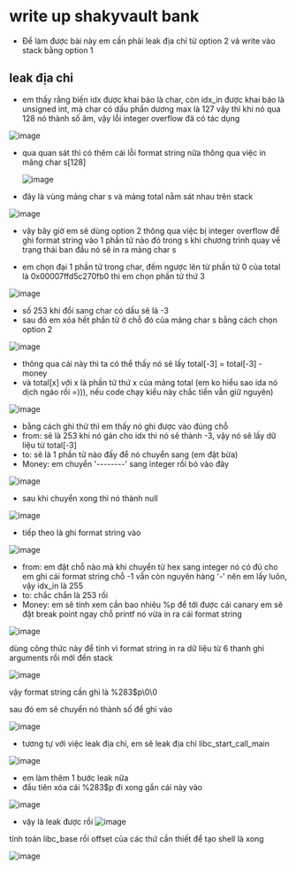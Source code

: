 # write up shakyvault bank

- Để làm được bài này em cần phải leak địa chỉ từ option 2 và write vào stack bằng option 1

## leak địa chỉ 
- em thấy rằng biến idx được khai báo là char, còn idx_in được khai báo là unsigned int, mà char có dấu phần dương max là 127 vậy thì khi nó qua 128 nó thành số âm, vậy lỗi integer overflow đã có tác dụng

![image](https://github.com/antkss/writeUP/assets/88892713/c3a50a00-4028-4d9c-8d5c-2313b4657400)


- qua quan sát thì có thêm cái lỗi format string nữa thông qua việc in mãng char s[128]

  ![image](https://github.com/antkss/writeUP/assets/88892713/73aad85a-4ed9-4696-a8e5-a882020f8bc2)
- đây là vùng mảng char s và mảng total nằm sát nhau trên stack

![image](https://github.com/antkss/writeUP/assets/88892713/389eabba-9f33-41e4-866c-ac7a3842f8d6)

- vậy bây giờ em sẽ dùng option 2 thông qua việc bị integer overflow để ghi format string vào 1 phần tử nào đó trong s khi chương trình quay về trạng thái ban đầu nó sẽ in ra mảng char s 

- em chọn đại 1 phần tử trong char, đếm ngược lên từ phần tử 0 của total là 0x00007ffd5c270fb0
thì em chọn phần tử thứ 3 

![image](https://github.com/antkss/writeUP/assets/88892713/aa73ee63-3990-4bc5-a1fa-e02bf6b03748)

- số 253 khi đổi sang char có dấu sẽ là -3
- sau đó em xóa hết phần tử ở chỗ đó của mảng char s bằng cách chọn option 2

![image](https://github.com/antkss/writeUP/assets/88892713/955817fb-4842-4212-a574-df318f12ed71)

- thông qua cái này thì ta có thể thấy nó sẽ lấy total[-3] = total[-3] - money
- và total[x] với x là phần tử thứ x của mảng total (em ko hiểu sao ida nó dịch ngáo rồi =))), nếu code chạy kiểu này chắc tiền vẫn giữ nguyên)

![image](https://github.com/antkss/writeUP/assets/88892713/ec3ae259-5384-469b-ab42-84afa7de8469)

- bằng cách ghi thử thì em thấy nó ghi được vào đúng chỗ
- from:  sẽ là 253 khi nó gán cho idx thì nó sẽ thành -3, vậy nó sẽ lấy dữ liệu từ total[-3]
- to: sẽ là 1 phần tử nào đấy để nó chuyển sang (em đặt bừa)
- Money: em chuyển  '--------' sang integer rồi bỏ vào đây 

![image](https://github.com/antkss/writeUP/assets/88892713/62d73c76-7d50-41ca-bb27-0fe33584b055)


- sau khi chuyển xong thì nó thành null

![image](https://github.com/antkss/writeUP/assets/88892713/a9343fdd-cb21-443d-8a83-a10d021cd25b)

- tiếp theo là ghi format string vào


![image](https://github.com/antkss/writeUP/assets/88892713/d71995fb-f098-449a-8797-7f956d767c60)

- from: em đặt chỗ nào mà khi chuyển từ hex sang integer nó có đủ cho em ghi cái format string
chỗ -1 vẫn còn nguyên hàng '-' nên em lấy luôn, vậy idx_in là 255
- to: chắc chắn là 253 rồi
- Money: em sẽ tính xem cần bao nhiêu %p để tới được cái canary
em sẽ đặt break point ngay chỗ printf nó vừa in ra cái format string

![image](https://github.com/antkss/writeUP/assets/88892713/b6af7778-2589-45d0-a7bf-02107d4a1105)

dùng công thức này để tính vì format string in ra dữ liệu từ 6 thanh ghi arguments rồi mới đến stack

![image](https://github.com/antkss/writeUP/assets/88892713/a623c6fc-869e-4ee4-bab1-369e45a5b6e7)

vậy format string cần ghi là %283$p\0\0

sau đó em sẽ chuyển nó thành số để ghi vào 

![image](https://github.com/antkss/writeUP/assets/88892713/143215ed-c235-4dea-981d-6bd943848e90)

- tương tự với việc leak địa chỉ, em sẽ leak địa chỉ libc_start_call_main

![image](https://github.com/antkss/writeUP/assets/88892713/4576d3a7-d13d-48c0-b01f-9bd00bf041a1)

- em làm thêm 1 bước leak nữa
- đầu tiên xóa cái %283$p đi xong gắn cái này vào

![image](https://github.com/antkss/writeUP/assets/88892713/52fd4031-5303-4f92-b466-02426d29bc4f)
- vậy là leak được rồi 
![image](https://github.com/antkss/writeUP/assets/88892713/b800c989-919f-4622-b42e-ef87639df827)

tính toán libc_base rồi offset của các thứ cần thiết để tạo shell là xong 

![image](https://github.com/antkss/writeUP/assets/88892713/bf808adb-8ae6-4a73-9fd3-37aac0e1d54f)

